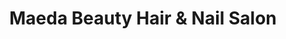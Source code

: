 ---
title: "Maeda Beauty Hair & Nail Salon"
url: /brooklyn/maeda-beauty-hair-und-nail-salon/
shop: Kosmetik
---